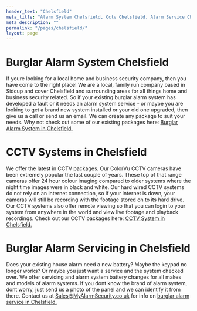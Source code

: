 ```yaml
---
header_text: "Chelsfield"
meta_title: "Alarm System Chelsfield, Cctv Chelsfield. Alarm Service Chelsfield - My Alarm Security"
meta_description: ""
permalink: "/pages/chelsfield/"
layout: page
---
```


# Burglar Alarm System Chelsfield 

If youre looking for a local home and business security company, then you have come to the right place! We are a local, family run company based in Sidcup and cover Chelsfield and surrounding areas for all things home and business security related. So if your existing burglar alarm system has developed a fault or it needs an alarm system service - or maybe you are looking to get a brand new system installed or your old one upgraded, then give us a call or send us an email. We can create any package to suit your needs. Why not check out some of our existing packages here: [Burglar Alarm System in Chelsfield.](/categories/burglar-alarms/)

# CCTV Systems in Chelsfield 

We offer the latest in CCTV packages. Our ColorVu CCTV cameras have been extremely popular the last couple of years. These top of that range cameras offer 24 hour colour imaging compared to older systems where the night time images were in black and white. Our hard wired CCTV systems do not rely on an internet connection, so if your internet is down, your cameras will still be recording with the footage stored on to its hard drive. Our CCTV systems also offer remote viewing so that you can login to your system from anywhere in the world and view live footage and playback recordings. Check out our CCTV packages here: [CCTV System in Chelsfield.](/categories/cctv/)

# Burglar Alarm Servicing in Chelsfield 

Does your existing house alarm need a new battery? Maybe the keypad no longer works? Or maybe you just want a service and the system checked over. We offer servicing and alarm system battery changes for all makes and models of alarm systems. If you dont know the brand of alarm system, dont worry, just send us a photo of the panel and we can identify it from there. Contact us at <Sales@MyAlarmSecurity.co.uk> for info on [burglar alarm service in Chelsfield.](/categories/servicing-and-repairs/)